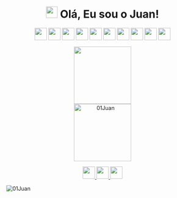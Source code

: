 <h1 align="center"><img src="https://raw.githubusercontent.com/kaueMarques/kaueMarques/master/hi.gif" width="30px"> Olá, Eu sou o Juan!</h1>

<p align="center">
  <img src="https://cdn.statically.io/gh/devicons/devicon/c7d326b6/icons/html5/html5-original.svg" width=32 height=32 />
  <img src="https://cdn.statically.io/gh/devicons/devicon/c7d326b6/icons/css3/css3-original.svg" width=32 height=32 />
  <img src="https://cdn.statically.io/gh/devicons/devicon/c7d326b6/icons/javascript/javascript-original.svg" width=32 height=32 />
  <img src="https://cdn.statically.io/gh/devicons/devicon/c7d326b6/icons/nodejs/nodejs-original.svg" width=32 height=32 />
  <img src="https://cdn.statically.io/gh/devicons/devicon/c7d326b6/icons/mysql/mysql-original.svg" width=32 height=32 />
  <img src="https://cdn.statically.io/gh/devicons/devicon/c7d326b6/icons/mongodb/mongodb-original.svg" width=32 height=32 />
  <img src="https://cdn.statically.io/gh/devicons/devicon/c7d326b6/icons/express/express-original.svg" width=32 height=32 />
  <img src="https://cdn.statically.io/gh/devicons/devicon/c7d326b6/icons/npm/npm-original-wordmark.svg" width=32 height=32 />
  <img src="https://cdn.statically.io/gh/devicons/devicon/c7d326b6/icons/yarn/yarn-original.svg" width=32 height=32 />
  <img src="https://cdn.statically.io/gh/devicons/devicon/c7d326b6/icons/typescript/typescript-original.svg" width=32 height=32 />
</p>

<p align="center">
  <img align="" height='150px'
    src="https://github-readme-stats.vercel.app/api/top-langs/?username=01Juan&hide_title=true&layout=compact&theme=midnight-purple&count_private=true" />
  </br>
  <img align="" height='150px'
    src="https://github-readme-stats.vercel.app/api?username=01Juan&hide_title=true&show_icons=true&theme=midnight-purple&hide_border=true&custom_title=Estat%C3%ADsticas%20de%20Juan%20Santos%20no%20GitHub"
    alt="01Juan" />
</p>

<p align="center">
  <a href="https://github.com/01Juan" target="blank" alt="Github" title="Github">
    <img src="https://cdn.statically.io/gh/feathericons/feather/a718a7e9/icons/github.svg" width=32 height=32 />
  </a>
  <a href="https://linkedin.com/in/ssjuan/" target="blank" alt="Linkedin" title="Linkedin">
    <img src="https://cdn.statically.io/gh/feathericons/feather/a718a7e9/icons/linkedin.svg" width=32 height=32 />
  </a>
  <a href="mailto:ssjuantj@gmail.com" target="blank" alt="Linkedin" title="Linkedin">
    <img src="https://cdn.statically.io/gh/feathericons/feather/a718a7e9/icons/mail.svg" width=32 height=32 />
  </a>
</p>

<p>
  <img src="https://komarev.com/ghpvc/?username=01Juan" alt="01Juan" align="center"/>
</p>
